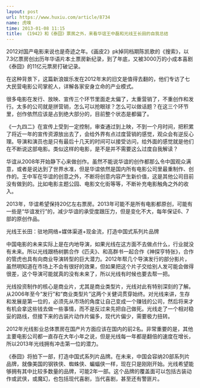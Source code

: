 ```yaml
---
layout: post
url: https://www.huxiu.com/article/8734
name: 虎嗅
time: 2013-01-08 11:15
title: 《1942》和《泰囧》票房之外，来看华谊王中磊和光线王长田的自我总结
---
```

2012对国产电影来说也是奇迹之年。《画皮2》pk掉同档期陈凯歌的《搜索》，以7.3亿票房创出历年华语片本土票房新纪录，到了年底，又被3000万的小成本喜剧《泰囧》的11亿元票房打破记录。

在这种背景下，这篇新浪娱乐发在2012年末的旧文是值得去翻的，他们专访了七大民营电影公司掌舵人，详解各家安身立命的产业模式。

很多电影在发行、放映、宣传三个环节里面走太偏了，太重营销了，不重创作和发行。太多的公司就是拼营销，怎么可以抢眼球？怎么可以做话题？在这三个环节里，创作依然应该是占到绝大部分的，目前整个状态是都偏了。

《一九四二》在宣传上受到一定控制，审查通过到上映，不到一个月时间，把积累了将近一年的宣传资源放出去了，会给外界有点过度营销的感觉，观众会有逆反心理。导演和演员也是只有最后十几天的时间可以接受访问，给外面的感觉就是他们在不断说这部电影。类似这样的电影，是不是并不需要这么过度自我解读？

华谊从2008年开始静下心来做创作。虽然不能说华谊的创作都那么令中国观众满意，或者是说达到了世界水准，但是华谊依然是国内所有电影公司里最重制作、创作的。王中军在华谊的创意之外，不断将创意内容产生新价值，这是其他公司目前没有做到的。比如电影主题公园、电影文化街等等，不断补充电影触角之外的收入。

2013年，华谊希望保持20亿左右票房。2013年可能不是所有电影都原创，可能有一些是“华谊发行”的，减少华谊的承受度跟压力，但是变化不大，每年保证6、7部的原创作品。

光线王长田：驻地网络+媒体渠道+现金流，打造中国式系列片品牌

中国电影的未来实际上是在内地导演，如果光线在这方面不去做点什么，行业就没有未来。所以光线跟杨树鹏合作《匹夫》、和高群书一起合作《神探亨特张》，合作的管虎也具有向商业导演转型的巨大潜力。2012年帮几个导演发行的部分影片，虽然明知道在市场上不会有很好的效果，但如果把这个片子交给别人发可能会做得很差，这个导演可能就真的没有未来了，所以光线有时候也要去帮一把。

光线投资制作的核心是商业片，尤其是商业类型片，光线对此有特别深刻的了解。从2006年至今“发行”和“商业类型片”这两个关健词贯穿始终。对光线来讲，生存和发展是第一位的，必须先从市场的角度让自己变成一个赚钱的公司，然后将来才有机会拿这些钱去做一些事情，而不是反过来先把自己做死。光线走了一个相对稳妥的路线，但接下来的古装片动作片偏多，现代片偏少，需要极力扭转。

2012年光线影业总体票房在国产片方面应该在国内的前2名。非常重要的是，其他主要电影公司都一直存在大年小年之说，但是光线每一年都是翻倍的速度在增长，所以2013年光线拥有冲击第一位的潜力。

《泰囧》将拍下一部，打造中国式系列片品牌。在未来，中国会容纳20部系列片品牌，就像美国的钢铁侠、蜘蛛侠、蝙蝠侠一样，现在只是刚刚开始。光线希望能够拥有其中比较多数量的品牌，可能2年一部。这个品牌的覆盖面可以包括古装动作或武侠，或魔幻，也包括现代喜剧，当代喜剧，甚至还有警匪片。

